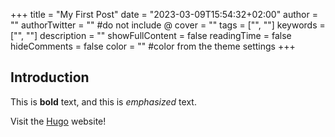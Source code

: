 +++
title = "My First Post"
date = "2023-03-09T15:54:32+02:00"
author = ""
authorTwitter = "" #do not include @
cover = ""
tags = ["", ""]
keywords = ["", ""]
description = ""
showFullContent = false
readingTime = false
hideComments = false
color = "" #color from the theme settings
+++

## Introduction

This is **bold** text, and this is *emphasized* text.

Visit the [Hugo](https://gohugo.io) website!
